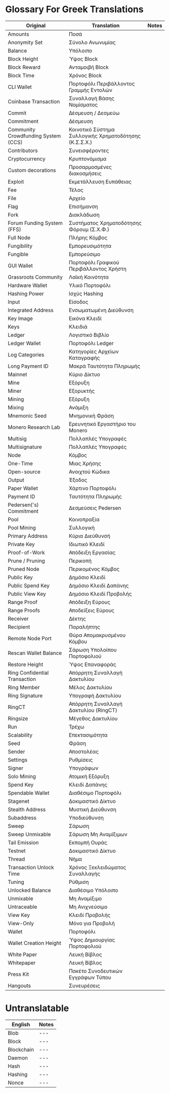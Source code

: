 # Glossary For Greek Translations

| **Original**                        | **Translation**                                        | **Notes** |
| ----------------------------------- | ------------------------------------------------------ | --------- |
| Amounts                             | Ποσά                                                   |           |
| Anonymity Set                       | Σύνολο Ανωνυμίας                                       |           |
| Balance                             | Υπόλοιπο                                               |           |
| Block Height                        | Ύψος Βlock                                             |           |
| Block Reward                        | Ανταμοιβή Block                                        |           |
| Block Time                          | Χρόνος Block                                           |           |
| CLI Wallet                          | Πορτοφόλι Περιβάλλοντος Γραμμής Εντολών                |           |
| Coinbase Transaction                | Συναλλαγή Βάσης Νομίσματος                             |           |
| Commit                              | Δέσμευση / Δεσμεύω                                     |           |
| Commitment                          | Δέσμευση                                               |           |
| Community Crowdfunding System (CCS) | Κοινοτικό Σύστημα Συλλογικής Χρηματοδότησης (Κ.Σ.Σ.Χ.) |           |
| Contributors                        | Συνεισφέροντες                                         |           |
| Cryptocurrency                      | Κρυπτονόμισμα                                          |           |
| Custom decorations                  | Προσαρμοσμένες διακοσμήσεις                            |           |
| Exploit                             | Εκμετάλλευση Ευπάθειας                                 |           |
| Fee                                 | Τέλος                                                  |           |
| File                                | Αρχείο                                                 |           |
| Flag                                | Επισήμανση                                             |           |
| Fork                                | Διακλάδωση                                             |           |
| Forum Funding System (FFS)          | Συστήματος Χρηματοδότησης Φόρουμ (Σ.Χ.Φ.)              |           |
| Full Node                           | Πλήρης Κόμβος                                          |           |
| Fungibility                         | Εμπορευσιμότητα                                        |           |
| Fungible                            | Εμπορεύσιμο                                            |           |
| GUI Wallet                          | Πορτοφόλι Γραφικού Περιβάλλοντος Χρήστη                |           |
| Grassroots Community                | Λαϊκή Κοινότητα                                        |           |
| Hardware Wallet                     | Υλικό Πορτοφόλι                                        |           |
| Hashing Power                       | Ισχύς Hashing                                          |           |
| Input                               | Είσοδος                                                |           |
| Integrated Address                  | Ενσωματωμένη Διεύθυνση                                 |           |
| Key Image                           | Εικόνα Κλειδί                                          |           |
| Keys                                | Κλειδιά                                                |           |
| Ledger                              | Λογιστικό Βιβλίο                                       |           |
| Ledger Wallet                       | Πορτοφόλι Ledger                                       |           |
| Log Categories                      | Κατηγορίες Αρχείων Καταγραφής                          |           |
| Long Payment ID                     | Μακρά Ταυτότητα Πληρωμής                               |           |
| Mainnet                             | Κύριο Δίκτυο                                           |           |
| Mine                                | Εξόρυξη                                                |           |
| Miner                               | Εξορυκτής                                              |           |
| Mining                              | Εξόρυξη                                                |           |
| Mixing                              | Ανάμιξη                                                |           |
| Mnemonic Seed                       | Μνημονική Φράση                                        |           |
| Monero Research Lab                 | Ερευνητικό Εργαστήριο του Monero                       |           |
| Multisig                            | Πολλαπλές Υπογραφές                                    |           |
| Multisignature                      | Πολλαπλές Υπογραφές                                    |           |
| Node                                | Κόμβος                                                 |           |
| One-Time                            | Μιας Χρήσης                                            |           |
| Open-source                         | Ανοιχτού Κώδικα                                        |           |
| Output                              | Έξοδος                                                 |           |
| Paper Wallet                        | Χάρτινο Πορτοφόλι                                      |           |
| Payment ID                          | Ταυτότητα Πληρωμής                                     |           |
| Pedersen('s) Commitment             | Δεσμεύσεις Pedersen                                    |           |
| Pool                                | Κοινοπραξία                                            |           |
| Pool Mining                         | Συλλογική                                              |           |
| Primary Address                     | Κύρια Διεύθυνσή                                        |           |
| Private Key                         | Ιδιωτικό Κλειδί                                        |           |
| Proof-of-Work                       | Απόδειξη Εργασίας                                      |           |
| Prune / Pruning                     | Περικοπή                                               |           |
| Pruned Νode                         | Περικομένος Κόμβος                                     |           |
| Public Key                          | Δημόσιο Κλειδί                                         |           |
| Public Spend Key                    | Δημόσιο Κλειδί Δαπάνης                                 |           |
| Public View Key                     | Δημόσιο Κλειδί Προβολής                                |           |
| Range Proof                         | Απόδειξη Εύρους                                        |           |
| Range Proofs                        | Αποδείξεις Εύρους                                      |           |
| Receiver                            | Δέκτης                                                 |           |
| Recipient                           | Παραλήπτης                                             |           |
| Remote Node Port                    | Θύρα Απομακρυσμένου Κόμβου                             |           |
| Rescan Wallet Balance               | Σάρωση Υπολοίπου Πορτοφολιού                           |           |
| Restore Height                      | Ύψος Επαναφοράς                                        |           |
| Ring Confidential Transaction       | Απόρρητη Συναλλαγή Δακτυλίου                           |           |
| Ring Member                         | Μέλος Δακτυλίου                                        |           |
| Ring Signature                      | Υπογραφή Δακτυλίου                                     |           |
| RingCT                              | Απόρρητη Συναλλαγή Δακτυλίου (RingCT)                  |           |
| Ringsize                            | Μέγεθος Δακτυλίου                                      |           |
| Run                                 | Τρέχω                                                  |           |
| Scalability                         | Επεκτασιμότητα                                         |           |
| Seed                                | Φράση                                                  |           |
| Sender                              | Αποστολέας                                             |           |
| Settings                            | Ρυθμίσεις                                              |           |
| Signer                              | Υπογράφων                                              |           |
| Solo Mining                         | Ατομική Eξόρυξη                                        |           |
| Spend Key                           | Κλειδί Δαπάνης                                         |           |
| Spendable Wallet                    | Διαθέσιμο Πορτοφόλι                                    |           |
| Stagenet                            | Δοκιμαστικό Δίκτυο                                     |           |
| Stealth Address                     | Μυστική Διεύθυνση                                      |           |
| Subaddress                          | Υποδιεύθυνση                                           |           |
| Sweep                               | Σάρωση                                                 |           |
| Sweep Unmixable                     | Σάρωση Μη Αναμίξιμων                                   |           |
| Tail Emission                       | Εκπομπή Ουράς                                          |           |
| Testnet                             | Δοκιμαστικό Δίκτυο                                     |           |
| Thread                              | Νήμα                                                   |           |
| Transaction Unlock Time             | Χρόνος Ξεκλειδώματος Συναλλαγής                        |           |
| Tuning                              | Ρύθμιση                                                |           |
| Unlocked Balance                    | Διαθέσιμο Υπόλοιπο                                     |           |
| Unmixable                           | Μη Αναμίξιμο                                           |           |
| Untraceable                         | Μη Ανιχνεύσιμο                                         |           |
| View Key                            | Κλειδί Προβολής                                        |           |
| View-Only                           | Μόνο για Προβολή                                       |           |
| Wallet                              | Πορτοφόλι                                              |           |
| Wallet Creation Height              | Ύψος Δημιουργίας Πορτοφολιού                           |           |
| White Paper                         | Λευκή Βίβλος                                           |           |
| Whitepaper                          | Λευκή Βίβλος                                           |           |
| Press Kit                           | Πακέτο Συνοδευτικών Εγγράφων Τύπου                     |           |
| Hangouts                            | Συνευρέσεις                                            |           |

# Untranslatable

| **English** | **Notes**      |
| ----------- | -------------- |
| Blob        | ---            |
| Block       | ---            |
| Blockchain  | ---            |
| Daemon      | ---            |
| Hash        | ---            |
| Hashing     | ---            |
| Nonce       | ---            |
